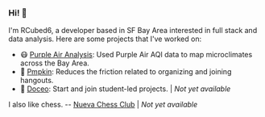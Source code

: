 ### Hi! 👋

I'm RCubed6, a developer based in SF Bay Area interested in full stack and data analysis. Here are some projects that I've worked on: 

* 😷 [Purple Air Analysis](https://github.com/RCubed6/purple-air-analysis): Used Purple Air AQI data to map microclimates across the Bay Area.
* 🎃 [Pmpkin](https://pmpkin.app): Reduces the friction related to organizing and joining hangouts. 
* 🚀 [Doceo](https://doceo.teamh): Start and join student-led projects. | *Not yet available*

I also like chess. -- [Nueva Chess Club](https://nuevachess.org) | *Not yet available*